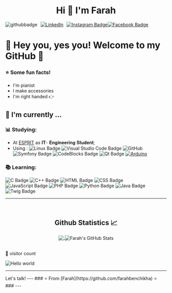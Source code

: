 <h1 align="center">Hi 👋 I'm Farah </h1>

<div style="display: flex; align-items: center;">
  <img src="https://img.shields.io/github/followers/farahbenchikha?style=social" alt="githubbadge" style="margin-right: 10px;">
  <a href="https://www.linkedin.com/in/farah-ben-chikha-76a93325b/">
    <img alt="LinkedIn" src="https://img.shields.io/badge/LinkedIn-Farah%20Ben%20Chikha-blue?style=flat&logo=linkedin" style="margin-right: 10px;">
  </a>
  <a href="https://www.instagram.com/farahbenchikha_/">
    <img src="https://img.shields.io/badge/-farahbenchikha__-purple?&logo=instagram&logoColor=white" alt="Instagram Badge">
  </a>
  <a href="https://www.facebook.com/farah.bc.71">
  <img src="https://img.shields.io/badge/-farah.bc-blue?&logo=facebook&logoColor=white" alt="Facebook Badge">
</a>

</div>

# 👋 Hey you, yes you! Welcome to my GitHub 👋
### :star: Some fun facts!
- I'm pianist 
- I make accessories 
- I'm right handed  👉 
##  :calendar: I'm currently  ...
  ### :bar_chart: Studying:

 - At [ESPRIT](https://www.linkedin.com/school/esprit_2/mycompany/verification/) as 𝐈𝐓- 𝐄𝐧𝐠𝐢𝐧𝐞𝐞𝐫𝐢𝐧𝐠 𝐒𝐭𝐮𝐝𝐞𝐧𝐭;
 - Using : ![Linux Badge](https://img.shields.io/badge/Linux-FCC624?style=flat&logo=linux&logoColor=black) ![Visual Studio Code Badge](https://img.shields.io/badge/Visual%20Studio%20Code-007ACC?style=flat&logo=visual-studio-code&logoColor=white)
![GitHub](https://img.shields.io/badge/-GitHub-181717?&logo=github) ![Symfony Badge](https://img.shields.io/badge/-Symfony-000000?style=flat&logo=symfony&logoColor=white)  ![CodeBlocks Badge](https://img.shields.io/badge/Code::Blocks-2B2B2B?style=flat&logo=codeblocks) ![Qt Badge](https://img.shields.io/badge/Qt-41CD52?style=flat&logo=qt&logoColor=white) [![Arduino](https://img.shields.io/badge/-Arduino-black?style=flat-square&logo=Arduino&link=https://github.com/LuizCarlosAbbott/)](https://github.com/LuizCarlosAbbott/) 


### :books: Learning:
![C Badge](https://img.shields.io/badge/-C-A8B9CC?style=flat&logo=c)
![C++ Badge](https://img.shields.io/badge/-C++-00599C?style=flat&logo=c%2B%2B)
![HTML Badge](https://img.shields.io/badge/-HTML-E34F26?style=flat&logo=html5&logoColor=white)
![CSS Badge](https://img.shields.io/badge/-CSS-1572B6?style=flat&logo=css3)
![JavaScript Badge](https://img.shields.io/badge/-JavaScript-F7DF1E?style=flat&logo=javascript&logoColor=black)
![PHP Badge](https://img.shields.io/badge/-PHP-777BB4?style=flat&logo=php&logoColor=white)
![Python Badge](https://img.shields.io/badge/-Python-3776AB?style=flat&logo=python&logoColor=white)
![Java Badge](https://img.shields.io/badge/-Java-007396?style=flat&logo=java&logoColor=white)
![Twig Badge](https://img.shields.io/badge/-Twig-339933?style=flat&logo=twig&logoColor=white)


---
<br/>

<h2 align="center"> Github Statistics 📈 </h2>
<div align="center"> 
    <a href="">
        <img align="center" src="https://github-readme-stats.vercel.app/api/top-langs/?username=farahbenchikha&theme=react&line_height=40&hide=css"/>
    </a>
    <img src="https://github-readme-stats.vercel.app/api?username=farahbenchikha&show_icons=true" alt="Farah's GitHub Stats" align="center">
</div>
<br/>

 👀 visitor count

<img src="https://profile-counter.glitch.me/farahbenchikha/count.svg" alt="Hello world" />
<hr />
Let's talk! 
---
### ⭐️ From [Farah](https://github.com/farahbenchikha) ⭐️ ### 
---


